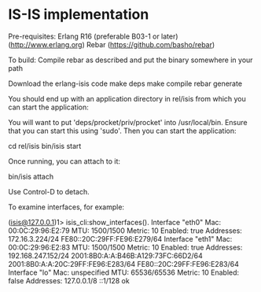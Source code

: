 IS-IS implementation
====================

Pre-requisites:
  Erlang R16 (preferable B03-1 or later)
    (http://www.erlang.org)
  Rebar
    (https://github.com/basho/rebar)

To build:
  Compile rebar as described and put the binary somewhere in your path

  Download the erlang-isis code
  make deps
  make compile
  rebar generate

You should end up with an application directory in rel/isis from which
you can start the application:

You will want to put 'deps/procket/priv/procket' into
/usr/local/bin. Ensure that you can start this using 'sudo'. Then you
can start the application:

  cd rel/isis
  bin/isis start

Once running, you can attach to it:

  bin/isis attach

Use Control-D to detach.

To examine interfaces, for example:

(isis@127.0.0.1)1> isis_cli:show_interfaces().
Interface "eth0"
  Mac: 00:0C:29:96:E2:79 MTU: 1500/1500 Metric: 10
  Enabled: true
  Addresses:
    172.16.3.224/24
    FE80::20C:29FF:FE96:E279/64
Interface "eth1"
  Mac: 00:0C:29:96:E2:83 MTU: 1500/1500 Metric: 10
  Enabled: true
  Addresses:
    192.168.247.152/24
    2001:8B0:A:A:B46B:A129:73FC:66D2/64
    2001:8B0:A:A:20C:29FF:FE96:E283/64
    FE80::20C:29FF:FE96:E283/64
Interface "lo"
  Mac: unspecified MTU: 65536/65536 Metric: 10
  Enabled: false
  Addresses:
    127.0.0.1/8
    ::1/128
ok

